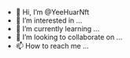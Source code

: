 - 👋 Hi, I’m @YeeHuarNft
- 👀 I’m interested in ...
- 🌱 I’m currently learning ...
- 💞️ I’m looking to collaborate on ...
- 📫 How to reach me ...

<!---
YeeHuarNft/YeeHuarNft is a ✨ special ✨ repository because its `README.md` (this file) appears on your GitHub profile.
You can click the Preview link to take a look at your changes.
--->
